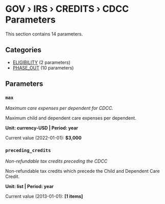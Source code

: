 # GOV › IRS › CREDITS › CDCC Parameters

This section contains 14 parameters.

## Categories

- [ELIGIBILITY](eligibility/index.md) (2 parameters)
- [PHASE_OUT](phase_out/index.md) (10 parameters)

## Parameters

### `max`
*Maximum care expenses per dependent for CDCC.*

Maximum child and dependent care expenses per dependent.

**Unit: currency-USD | Period: year**

Current value (2022-01-01): **$3,000**


### `preceding_credits`
*Non-refundable tax credits preceding the CDCC*

Non-refundable tax credits which precede the Child and Dependent Care Credit.

**Unit: list | Period: year**

Current value (2013-01-01): **[1 items]**

